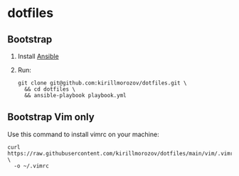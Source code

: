 # dotfiles

## Bootstrap

1. Install [Ansible][ansible-installation]
2. Run:

    ```shell
    git clone git@github.com:kirillmorozov/dotfiles.git \
      && cd dotfiles \
      && ansible-playbook playbook.yml
    ```

## Bootstrap Vim only

Use this command to install vimrc on your machine:

```shell
curl https://raw.githubusercontent.com/kirillmorozov/dotfiles/main/vim/.vimrc \
  -o ~/.vimrc
```

[ansible-installation]: https://docs.ansible.com/ansible/latest/installation_guide/index.html
